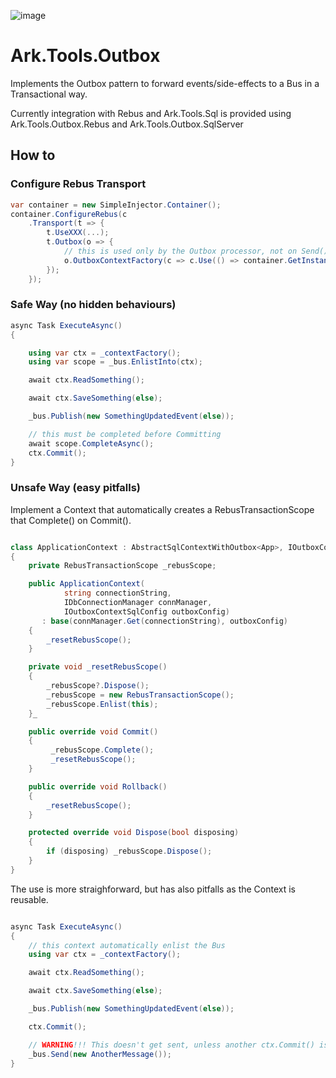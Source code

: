 ﻿![image](http://www.ark-energy.eu/wp-content/uploads/ark-dark.png)
# Ark.Tools.Outbox

Implements the Outbox pattern to forward events/side-effects to a Bus in a Transactional way.

Currently integration with Rebus and Ark.Tools.Sql is provided using Ark.Tools.Outbox.Rebus and Ark.Tools.Outbox.SqlServer

## How to

### Configure Rebus Transport

```csharp
var container = new SimpleInjector.Container();
container.ConfigureRebus(c
    .Transport(t => {
        t.UseXXX(...);
        t.Outbox(o => {
            // this is used only by the Outbox processor, not on Send() or Publish()
            o.OutboxContextFactory(c => c.Use(() => container.GetInstance<IOutboxContext>());
        });
    });
```

### Safe Way (no hidden behaviours)

```csharp
async Task ExecuteAsync()
{

    using var ctx = _contextFactory();
    using var scope = _bus.EnlistInto(ctx);

    await ctx.ReadSomething();

    await ctx.SaveSomething(else);    

    _bus.Publish(new SomethingUpdatedEvent(else));

    // this must be completed before Committing
    await scope.CompleteAsync();
    ctx.Commit();
}
```

### Unsafe Way (easy pitfalls) 

Implement a Context that automatically creates a RebusTransactionScope that Complete() on Commit().

```csharp

class ApplicationContext : AbstractSqlContextWithOutbox<App>, IOutboxContext
{
    private RebusTransactionScope _rebusScope;

    public ApplicationContext(
            string connectionString, 
            IDbConnectionManager connManager, 
            IOutboxContextSqlConfig outboxConfig)
       : base(connManager.Get(connectionString), outboxConfig)
    {
        _resetRebusScope();
    }

    private void _resetRebusScope()
    {
        _rebusScope?.Dispose();
        _rebusScope = new RebusTransactionScope();
        _rebusScope.Enlist(this);
    }_

    public override void Commit()
    {
         _rebusScope.Complete();
         _resetRebusScope();
    }

    public override void Rollback()
    {
        _resetRebusScope();
    }

    protected override void Dispose(bool disposing)
    {
        if (disposing) _rebusScope.Dispose();
    }
}

```

The use is more straighforward, but has also pitfalls as the Context is reusable.

```csharp

async Task ExecuteAsync()
{
    // this context automatically enlist the Bus
    using var ctx = _contextFactory();

    await ctx.ReadSomething();

    await ctx.SaveSomething(else);    

    _bus.Publish(new SomethingUpdatedEvent(else));

    ctx.Commit();

    // WARNING!!! This doesn't get sent, unless another ctx.Commit() is issued!
    _bus.Send(new AnotherMessage());
}

```
